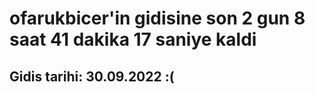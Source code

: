 # ofarukbicer'in gidisine son 2 gun 8 saat 41 dakika 17 saniye kaldi

## Gidis tarihi: 30.09.2022 :(